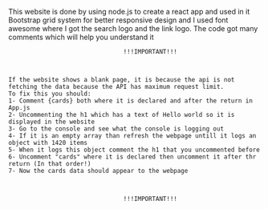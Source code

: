 This website is done by using node.js to create a react app and used in it Bootstrap grid system for better responsive design and I used font awesome where I got the search logo and the link logo.
The code got many comments which will help you understand it




                                    !!!IMPORTANT!!!  



    If the website shows a blank page, it is because the api is not fetching the data because the API has maximum request limit.
    To fix this you should:
    1- Comment {cards} both where it is declared and after the return in App.js 
    2- Uncommenting the h1 which has a text of Hello world so it is displayed in the website
    3- Go to the console and see what the console is logging out 
    4- If it is an empty array than refresh the webpage untill it logs an object with 1420 items
    5- When it logs this object comment the h1 that you uncommented before
    6- Uncomment "cards" where it is declared then uncomment it after thr return (In that order!)
    7- Now the cards data should appear to the webpage



                                    !!!IMPORTANT!!!                     